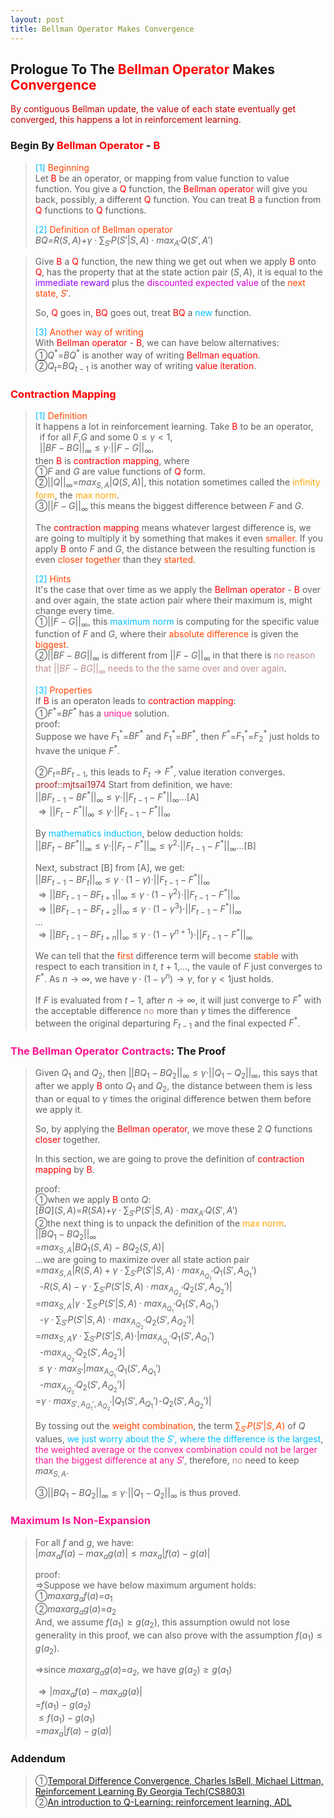 ```yaml
---
layout: post
title: Bellman Operator Makes Convergence
---
```


## Prologue To The <font color="Red">Bellman Operator</font> Makes <font color="Red">Convergence</font>
<p class="message">
<font color="#C20000">By contiguous Bellman update, the value of each state eventually get converged, this happens a lot in reinforcement learning.</font>
</p>

### Begin By <font color="Red">Bellman Operator</font> - <font color="Red">B</font>
><font color="DeepSkyBlue">[1]</font>
><font color="OrangeRed">Beginning</font>  
>Let <font color="Red">B</font> be an operator, or mapping from value function to value function.  You give a <font color="Red">Q</font> function, the <font color="Red">Bellman operator</font> will give you back, possibly, a different <font color="Red">Q</font> function.  You can treat <font color="Red">B</font> a function from <font color="Red">Q</font> functions to <font color="Red">Q</font> functions.  
>
><font color="DeepSkyBlue">[2]</font>
><font color="OrangeRed">Definition of Bellman operator</font>  
>$BQ$=$R(S,A)$+$\gamma\cdot{\textstyle\sum_{S'}}P(S'\vert S,A)\cdot max_{A'}Q(S',A')$
<!--
not working!!!!
>$[BQ](S,A)$  
>=$R(S,A)$+$\gamma\cdot\sum_{S'}P(S'\vert S,A)\cdot max_{A'}Q(S',A')$...definition  
-->
>
>Give <font color="Red">B</font> a <font color="Red">Q</font> function, the new thing we get out when we apply <font color="Red">B</font> onto <font color="Red">Q</font>, has the property that at the state action pair $(S,A)$, it is equal to the <font color="#9300FF">immediate reward</font> plus the <font color="#D600D6">discounted expected value</font> of the <font color="OrangeRed">next state, $S'$</font>.  
>
>So, <font color="Red">Q</font> goes in, <font color="Red">BQ</font> goes out, treat <font color="Red">BQ</font> a <font color="DeepSkyBlue">new</font> function.  
>
><font color="DeepSkyBlue">[3]</font>
><font color="OrangeRed">Another way of writing</font>  
>With <font color="Red">Bellman operator</font> - <font color="Red">B</font>, we can have below alternatives:  
>&#10112;$Q^{\ast}$=$BQ^{\ast}$ is another way of writing <font color="Red">Bellman equation</font>.  
>&#10113;$Q_{t}$=$BQ_{t-1}$ is another way of writing <font color="Red">value iteration</font>.  

### <font color="Red">Contraction Mapping</font>
><font color="DeepSkyBlue">[1]</font>
><font color="OrangeRed">Definition</font>  
>It happens a lot in reinforcement learning.  Take <font color="Red">B</font> to be an operator,  
>$\;\;$if for all $F$,$G$ and some $0\leq\gamma<1$,   
>$\;\;\vert\vert BF-BG\vert\vert_{\infty}\leq\gamma\cdot \vert\vert F-G\vert\vert_{\infty}$,  
>then <font color="Red">B</font> is <font color="Red">contraction mapping</font>, where  
>&#10112;$F$ and $G$ are value functions of <font color="Red">Q</font> form.  
>&#10113;$\vert\vert Q\vert\vert_{\infty}$=$max_{S,A}\vert Q(S,A)\vert$, this notation sometimes called the <font color="Orange">infinity form</font>, the <font color="Orange">max norm</font>.  
>&#10114;$\vert\vert F-G\vert\vert_{\infty}$ this means the biggest difference between $F$ and $G$.  
>
>The <font color="Red">contraction mapping</font> means whatever largest difference is, we are going to multiply it by something that makes it even <font color="OrangeRed">smaller</font>.  If you apply <font color="Red">B</font> onto $F$ and $G$, the distance between the resulting function is even <font color="OrangeRed">closer together</font> than they <font color="OrangeRed">started</font>.  
>
><font color="DeepSkyBlue">[2]</font>
><font color="OrangeRed">Hints</font>  
>It's the case that over time as we apply the <font color="Red">Bellman operator</font> - <font color="Red">B</font> over and over again, the state action pair where their maximum is, might change every time.  
>&#10112;$\vert\vert F-G\vert\vert_{\infty}$, this <font color="DeepSkyBlue">maximum norm</font> is computing for the specific value function of $F$ and $G$, where their <font color="OrangeRed">absolute difference</font> is given the <font color="OrangeRed">biggest</font>.   
>&#10113;$\vert\vert BF-BG\vert\vert_{\infty}$ is different from $\vert\vert F-G\vert\vert_{\infty}$ in that there is <font color="RosyBrown">no reason that $\vert\vert BF-BG\vert\vert_{\infty}$ needs to the the same over and over again</font>.  
>
><font color="DeepSkyBlue">[3]</font>
><font color="OrangeRed">Properties</font>  
>If <font color="Red">B</font> is an operaton leads to <font color="Red">contraction mapping</font>:  
>&#10112;$F^{\ast}$=$BF^{\ast}$ has a <font color="DeepPink">unique</font> solution.  
>proof:  
>Suppose we have $F_{1}^{\ast}$=$BF^{\ast}$ and $F_{1}^{\ast}$=$BF^{\ast}$, then $F^{\ast}$=$F_{1}^{\ast}$=$F_{2}^{\ast}$ just holds to hvave the unique $F^{\ast}$.  
>
>&#10113;$F_{t}$=$BF_{t-1}$, this leads to $F_{t}\rightarrow F^{\ast}$, value iteration converges.  
><font color="Brown">proof::mjtsai1974</font> 
>Start from definition, we have:  
>$\vert\vert BF_{t-1}-BF^{\ast}\vert\vert_{\infty}\leq\gamma\cdot \vert\vert F_{t-1}-F^{\ast}\vert\vert_{\infty}$...[A]  
>$\Rightarrow \vert\vert F_{t}-F^{\ast}\vert\vert_{\infty}\leq\gamma\cdot \vert\vert F_{t-1}-F^{\ast}\vert\vert_{\infty}$  
>
>By <font color="DeepSkyBlue">mathematics induction</font>, below deduction holds:  
>$\vert\vert BF_{t}-BF^{\ast}\vert\vert_{\infty}\leq\gamma\cdot \vert\vert F_{t}-F^{\ast}\vert\vert_{\infty}\leq\gamma^{2}\cdot \vert\vert F_{t-1}-F^{\ast}\vert\vert_{\infty}$...[B]  
>
>Next, substract [B] from [A], we get:  
>$\vert\vert BF_{t-1}-BF_{t}\vert\vert_{\infty}\leq\gamma\cdot(1-\gamma)\cdot\vert\vert F_{t-1}-F^{\ast}\vert\vert_{\infty}$  
>$\Rightarrow\vert\vert BF_{t-1}-BF_{t+1}\vert\vert_{\infty}\leq\gamma\cdot(1-\gamma^{2})\cdot\vert\vert F_{t-1}-F^{\ast}\vert\vert_{\infty}$  
>$\Rightarrow\vert\vert BF_{t-1}-BF_{t+2}\vert\vert_{\infty}\leq\gamma\cdot(1-\gamma^{3})\cdot\vert\vert F_{t-1}-F^{\ast}\vert\vert_{\infty}$  
>...  
>$\Rightarrow\vert\vert BF_{t-1}-BF_{t+n}\vert\vert_{\infty}\leq\gamma\cdot(1-\gamma^{n+1})\cdot\vert\vert F_{t-1}-F^{\ast}\vert\vert_{\infty}$  
>
>We can tell that the <font color="OrangeRed">first</font> difference term will become <font color="OrangeRed">stable</font> with respect to each transition in $t$, $t+1$,..., the vaule of $F$ just converges to $F^{\ast}$.  As $n\rightarrow\infty$, we have $\gamma\cdot(1-\gamma^{n})\rightarrow \gamma$, for $\gamma<1$just holds.  
>
>If $F$ is evaluated from $t-1$, after $n\rightarrow\infty$, it will just converge to $F^{\ast}$ with the acceptable difference <font color="RosyBrown">no</font> more than $\gamma$ times the difference between the original departuring $F_{t-1}$ and the final expected $F^{\ast}$.  

### <font color="DeepPink">The Bellman Operator Contracts</font>: The Proof
>Given $Q_{1}$ and $Q_{2}$, then $\vert\vert BQ_1-BQ_2\vert\vert_\infty\leq\gamma\cdot\vert\vert Q_1-Q_2\vert\vert_\infty$, this says that after we apply <font color="Red">B</font> onto $Q_{1}$ and $Q_{2}$, the distance between them is less than or equal to $\gamma$ times the original difference betwen them before we apply it.  
>
>So, by applying the <font color="Red">Bellman operator</font>, we move these 2 $Q$ functions <font color="Red">closer</font> together.  
>
>In this section, we are going to prove the definition of <font color="Red">contraction mapping</font> by <font color="Red">B</font>.  
>
>proof:  
>&#10112;when we apply <font color="Red">B</font> onto $Q$:  
>$\lbrack BQ\rbrack(S,A)$=$R(SA)$+$\gamma\cdot\sum_{S'}P(S'\vert S,A)\cdot max_{A'}Q(S',A')$  
>&#10113;the next thing is to unpack the definition of the <font color="Orange">max norm</font>.  
>$\vert\vert BQ_{1}-BQ_{2}\vert\vert_{\infty}$  
>=$max_{S,A}\vert BQ_{1}(S,A)-BQ_{2}(S,A)\vert$  
>...we are going to maximize over all state action pair  
>=$max_{S,A}\vert R(S,A)+\gamma\cdot\sum_{S'}P(S'\vert S,A)\cdot max_{A_{Q_{1}}'}Q_{1}(S',A_{Q_{1}}')$  
>$\;\;$-$R(S,A)-\gamma\cdot\sum_{S'}P(S'\vert S,A)\cdot max_{A_{Q_{2}}'}Q_{2}(S',A_{Q_{2}}')\vert$  
>=$max_{S,A}\vert \gamma\cdot\sum_{S'}P(S'\vert S,A)\cdot max_{A_{Q_{1}}'}Q_{1}(S',A_{Q_{1}}')$  
>$\;\;$-$\gamma\cdot\sum_{S'}P(S'\vert S,A)\cdot max_{A_{Q_{2}}'}Q_{2}(S',A_{Q_{2}}')\vert$  
>=$max_{S,A}\gamma\cdot\sum_{S'}P(S'\vert S,A)\cdot\vert max_{A_{Q_{1}}'}Q_{1}(S',A_{Q_{1}}')$  
>$\;\;$-$max_{A_{Q_{2}}'}Q_{2}(S',A_{Q_{2}}')\vert$  
>$\leq \gamma\cdot max_{S'}\vert max_{A_{Q_{1}}'}Q_{1}(S',A_{Q_{1}}')$  
>$\;\;$-$max_{A_{Q_{2}}'}Q_{2}(S',A_{Q_{2}}')\vert$  
>=$\gamma\cdot max_{S',A_{Q_{1}}',A_{Q_{2}}'}\vert Q_{1}(S',A_{Q_{1}}')$-$Q_{2}(S',A_{Q_{2}}')\vert$  
>
>By tossing out the <font color="OrangeRed">weight combination</font>, the term <font color="OrangeRed">$\sum_{S'}P(S'\vert S,A)$</font> of $Q$ values, <font color="DeepSkyBlue">we just worry about the $S'$, where the difference is the largest</font>, <font color="DeepPink">the weighted average or the convex combination could not be larger than the biggest difference at any $S'$</font>, therefore, <font color="RosyBrown">no</font> need to keep $max_{S,A}$.  
>
>&#10114;$\vert\vert BQ_1-BQ_2\vert\vert_\infty\leq\gamma\cdot\vert\vert Q_1-Q_2\vert\vert_\infty$ is thus proved.  

<!--
>As we can tell that the first difference term $||BF_{t-1}-BF_{t}||\infty$ will become smaller with respect to each transition in $t$, $t+1$,..., the vaule of $F$ just converges to $F^{\ast}$.  
-->

<!--
>If $F_{1}^{\ast}\neq F_{2}^{\ast}$, we could <font color="RosyBrown">not</font> get $||BF-BG||\infty$ smaller or converge, <font color="RosyBrown">no</font> way to get $F_{1}^{\ast}$ and $F_{2}^{\ast}$ closer.  
-->

### <font color="DeepPink">Maximum Is Non-Expansion</font>
>For all $f$ and $g$, we have:  
>$\vert max_{a}f(a)-max_{a}g(a)\vert\leq max_{a}\vert f(a)-g(a)\vert$  
>
>proof:  
>$\Rightarrow$Suppose we have below maximum argument holds:  
>&#10112;$maxarg_{a}f(a)$=$a_{1}$  
>&#10113;$maxarg_{a}g(a)$=$a_{2}$    
>And, we assume $f(a_{1})\geq g(a_{2})$, this assumption owuld not lose generality in this proof, we can also prove with the assumption $f(a_{1})\leq g(a_{2})$.  
>
>$\Rightarrow$since $maxarg_{a}g(a)$=$a_{2}$, we have $g(a_{2})\geq g(a_{1})$  
>
>$\Rightarrow\vert max_{a}f(a)-max_{a}g(a)\vert$  
>=$f(a_{1})-g(a_{2})$  
>$\leq f(a_{1})-g(a_{1})$  
>=$max_{a}\vert f(a)-g(a)\vert$  

<!--
### Convergence Theorem: The Bellman Operator
>Next to do..the 3 properties
-->

<!--
The Q form of Bellman equation is much more useful in the context of reinforcement learning.  
Because we are going to take expectation of $Q(S,A)$=$R(S,A)+\gamma\cdot \sum_{S'}P(S,A,S')\cdot max_{A'}Q(S',A')$ by just using experienced data.  You don't need to access the reward function of the probabilistic transition function to do that.  

$V(S)$=$max_{A}(R(S,A)+\gamma\cdot \sum_{S'}P(S,A,S')\codt V(S'))$
If we try to learn the $V(S)$ values, the only one way to connect current $S$ to next $S'$ must have been done by knowing $R(S,A)$ and $P(S,A,S')$.

So the Q form is very useful in reinforcement learning when we don't know the reward and the probabilistic transition in advance.  

$Q_{T-1}(S,A)$+$\alpha\cdot(R(S,A)+\gamma\cdot \sum_{S'}P(S,A,S')\cdot max_{A'}Q_{T-1}(S',A')-Q_{T-1}(S,A))$  
-->

### Addendum
>&#10112;[Temporal Difference Convergence, Charles IsBell, Michael Littman, Reinforcement Learning By Georgia Tech(CS8803)](https://classroom.udacity.com/courses/ud600/lessons/4436560172/concepts/44332503090923)  
>&#10113;[An introduction to Q-Learning: reinforcement learning, ADL](https://medium.freecodecamp.org/an-introduction-to-q-learning-reinforcement-learning-14ac0b4493cc)  

<!-- Γ -->
<!-- \Omega -->
<!-- \cap intersection -->
<!-- \cup union -->
<!-- \frac{\Gamma(k + n)}{\Gamma(n)} \frac{1}{r^k}  -->
<!-- \mbox{\large$\vert$}\nolimits_0^\infty -->
<!-- \vert_0^\infty -->
<!-- \vert_{0.5}^{\infty} -->
<!-- &prime; ′ -->
<!-- &Prime; ″ -->
<!-- $E\lbrack X\rbrack$ -->
<!-- \overline{X_n} -->
<!-- \underset{Succss}P -->
<!-- \frac{{\overline {X_n}}-\mu}{S/\sqrt n} -->
<!-- \lim_{t\rightarrow\infty} -->
<!-- \int_{0}^{a}\lambda\cdot e^{-\lambda\cdot t}\operatorname dt -->
<!-- \Leftrightarrow -->
<!-- \prod_{v\in V} -->
<!-- \subset -->
<!-- \subseteq -->
<!-- \varnothing -->
<!-- \perp -->
<!-- \overset\triangle= -->
<!-- \left|X\right| -->
<!-- \xrightarrow{r_t} -->
<!-- \left\|?\right\| => ||?||-->
<!-- \left|?\right| => |?|-->
<!-- \lbrack BQ\rbrack => [BQ] -->

<!-- Notes -->
<!-- <font color="OrangeRed">items, verb, to make it the focus, mathematic expression</font> -->
<!-- <font color="Red">KKT</font> -->
<!-- <font color="Red">SMO heuristics</font> -->
<!-- <font color="Red">F</font> distribution -->
<!-- <font color="Red">t</font> distribution -->
<!-- <font color="DeepSkyBlue">suggested item, soft item</font> -->
<!-- <font color="RoyalBlue">old alpha, quiz, example</font> -->
<!-- <font color="Green">new alpha</font> -->

<!-- <font color="#C20000">conclusion, finding</font> -->
<!-- <font color="DeepPink">positive conclusion, finding</font> -->
<!-- <font color="RosyBrown">negative conclusion, finding</font> -->

<!-- <font color="#00ADAD">policy</font> -->
<!-- <font color="#6100A8">full observable</font> -->
<!-- <font color="#FFAC12">partial observable</font> -->
<!-- <font color="#EB00EB">stochastic</font> -->
<!-- <font color="#8400E6">state transition</font> -->
<!-- <font color="#D600D6">discount factor gamma $\gamma$</font> -->
<!-- <font color="#D600D6">$V(S)$</font> -->
<!-- <font color="#9300FF">immediate reward R(S)</font> -->

<!-- ### <font color="RoyalBlue">Example</font>: Illustration By Rainy And Sunny Days In One Week -->
<!-- <font color="RoyalBlue">[Question]</font> -->
<!-- <font color="DeepSkyBlue">[Answer]</font> -->

<!-- 
[1]Given the vehicles pass through a highway toll station is $6$ per minute, what is the probability that no cars within $30$ seconds?
><font color="DeepSkyBlue">[1]</font>
><font color="OrangeRed">Given the vehicles pass through a highway toll station is $6$ per minute, what is the probability that no cars within $30$ seconds?</font>  
-->

<!--
><font color="DeepSkyBlue">[Notes]</font>
><font color="OrangeRed">Why at this moment, the Poisson and exponential probability come out with different result?</font>  
-->

<!-- https://www.medcalc.org/manual/gamma_distribution_functions.php -->
<!-- https://www.statlect.com/probability-distributions/student-t-distribution#hid5 -->
<!-- http://www.wiris.com/editor/demo/en/ -->